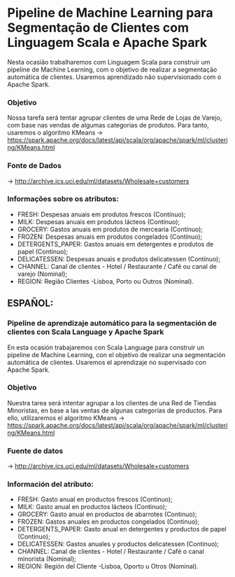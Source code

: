 # Pipeline de Machine Learning para Segmentação de Clientes com Linguagem Scala e Apache Spark
Nesta ocasião trabalharemos com Linguagem Scala para construir um pipeline de Machine Learning, com o objetivo de realizar a segmentação automática de clientes. Usaremos aprendizado não supervisionado com o Apache Spark. 

### Objetivo
Nossa tarefa será tentar agrupar clientes de uma Rede de Lojas de Varejo, com base nas vendas de algumas categorias de produtos. Para tanto, usaremos o algoritmo KMeans -> https://spark.apache.org/docs/latest/api/scala/org/apache/spark/ml/clustering/KMeans.html

### Fonte de Dados 
-> http://archive.ics.uci.edu/ml/datasets/Wholesale+customers

### Informações sobre os atributos: 
- FRESH: Despesas anuais em produtos frescos (Contínuo);
- MILK: Despesas anuais em produtos lácteos (Contínuo);
- GROCERY: Gastos anuais em produtos de mercearia (Contínuo);
- FROZEN: Despesas anuais em produtos congelados (Contínuo);
- DETERGENTS_PAPER: Gastos anuais em detergentes e produtos de papel (Contínuo);
- DELICATESSEN: Despesas anuais e produtos delicatessen (Contínuo);
- CHANNEL: Canal de clientes - Hotel / Restaurante / Café ou canal de varejo (Nominal);
- REGION: Região Clientes -Lisboa, Porto ou Outros (Nominal).

## ESPAÑOL:

### Pipeline de aprendizaje automático para la segmentación de clientes con Scala Language y Apache Spark
En esta ocasión trabajaremos con Scala Language para construir un pipeline de Machine Learning, con el objetivo de realizar una segmentación automática de clientes. Usaremos el aprendizaje no supervisado con Apache Spark.

### Objetivo
Nuestra tarea será intentar agrupar a los clientes de una Red de Tiendas Minoristas, en base a las ventas de algunas categorías de productos. Para ello, utilizaremos el algoritmo KMeans -> https://spark.apache.org/docs/latest/api/scala/org/apache/spark/ml/clustering/KMeans.html

### Fuente de datos
-> http://archive.ics.uci.edu/ml/datasets/Wholesale+customers

### Información del atributo:
- FRESH: Gasto anual en productos frescos (Continuo);
- MILK: Gasto anual en productos lácteos (Continuo);
- GROCERY: Gasto anual en productos de abarrotes (Continuo);
- FROZEN: Gastos anuales en productos congelados (Continuo);
- DETERGENTS_PAPER: Gasto anual en detergentes y productos de papel (Continuo);
- DELICATESSEN: Gastos anuales y productos delicatessen (Continuo);
- CHANNEL: Canal de clientes - Hotel / Restaurante / Café o canal minorista (Nominal);
- REGION: Región del Cliente -Lisboa, Oporto u Otros (Nominal).
